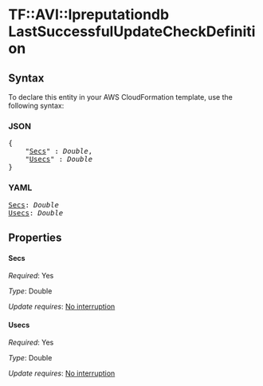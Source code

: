 # TF::AVI::Ipreputationdb LastSuccessfulUpdateCheckDefinition

## Syntax

To declare this entity in your AWS CloudFormation template, use the following syntax:

### JSON

<pre>
{
    "<a href="#secs" title="Secs">Secs</a>" : <i>Double</i>,
    "<a href="#usecs" title="Usecs">Usecs</a>" : <i>Double</i>
}
</pre>

### YAML

<pre>
<a href="#secs" title="Secs">Secs</a>: <i>Double</i>
<a href="#usecs" title="Usecs">Usecs</a>: <i>Double</i>
</pre>

## Properties

#### Secs

_Required_: Yes

_Type_: Double

_Update requires_: [No interruption](https://docs.aws.amazon.com/AWSCloudFormation/latest/UserGuide/using-cfn-updating-stacks-update-behaviors.html#update-no-interrupt)

#### Usecs

_Required_: Yes

_Type_: Double

_Update requires_: [No interruption](https://docs.aws.amazon.com/AWSCloudFormation/latest/UserGuide/using-cfn-updating-stacks-update-behaviors.html#update-no-interrupt)


